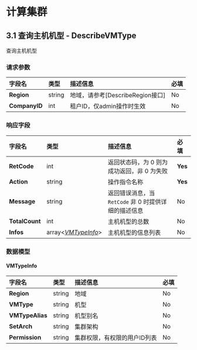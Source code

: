 



# 计算集群


    
    
## 3.1 查询主机机型 - DescribeVMType

查询主机机型

### 请求参数



| 字段名 | 类型 | 描述信息 | 必填 |
|:---|:---|:---|:---|
| **Region** | string | 地域，请参考[DescribeRegion接口] | No |
| **CompanyID** | int | 租户ID，仅admin操作时生效 | No |

### 响应字段



| 字段名 | 类型 | 描述信息 | 必填 |
|:---|:---|:---|:---|
| **RetCode** | int | 返回状态码，为 0 则为成功返回，非 0 为失败 | **Yes** |
| **Action** | string | 操作指令名称 | **Yes** |
| **Message** | string | 返回错误消息，当 `RetCode` 非 0 时提供详细的描述信息 | No |
| **TotalCount** | int | 主机机型的总数 | No |
| **Infos** | array<[*VMTypeInfo*](#VMTypeInfo)> | 主机机型的信息列表 | No |



### 数据模型


    

    

    
#### VMTypeInfo

| 字段名 | 类型 | 描述信息 | 必填 |
|:---|:---|:---|:---|
| **Region** | string | 地域 | No |
| **VMType** | string | 机型 | No |
| **VMTypeAlias** | string | 机型别名 | No |
| **SetArch** | string | 集群架构 | No |
| **Permission** | string | 集群权限，有权限的用户ID列表 | No |

    







